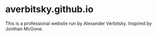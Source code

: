 # averbitsky.github.io
This is a professional website run by Alexander Verbitsky. Inspired by Jonthan McGone.
